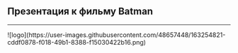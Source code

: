 <h2>Презентация к фильму Batman</h2>
<hr/>
![logo](https://user-images.githubusercontent.com/48657448/163254821-cddf0878-f018-49b1-8388-f15030422b16.png)

